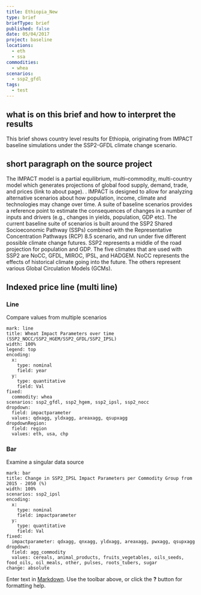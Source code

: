 ```yaml
---
title: Ethiopia_New
type: brief
briefType: brief
published: false
date: 05/04/2017
project: baseline
locations:
  - eth
  - ssa
commodities:
  - whea
scenarios:
  - ssp2_gfdl
tags:
  - test
---
```

## what is on this brief and how to interpret the results
This brief shows country level results for Ethiopia, originating from IMPACT baseline simulations under the SSP2-GFDL climate change scenario.

## short paragraph on the source project
The IMPACT model is a partial equilibrium, multi–commodity, multi-country model which generates projections of global food supply, demand, trade, and prices (link to about page). . IMPACT is designed to allow for analyzing alternative scenarios about how population, income, climate and technologies may change over time. A suite of baseline scenarios provides a reference point to estimate the consequences of changes in a number of inputs and drivers (e.g., changes in yields, population, GDP etc). The current baseline suite of scenarios is built around the SSP2 Shared Socioeconomic Pathway (SSPs) combined with the Representative Concentration Pathways (RCP) 8.5 scenario, and run under five different possible climate change futures.
SSP2 represents a middle of the road projection for population and GDP. The five climates that are used with SSP2 are NoCC, GFDL, MIROC, IPSL, and HADGEM. NoCC represents the effects of historical climate going into the future. The others represent various Global Circulation Models (GCMs).


## Indexed price line (multi line)

### Line
Compare values from multiple scenarios
```chart
mark: line
title: Wheat Impact Parameters over time (SSP2_NOCC/SSP2_HGEM/SSP2_GFDL/SSP2_IPSL)
width: 100%
legend: top
encoding:
  x:
    type: nominal
    field: year
  y:
    type: quantitative
    field: Val
fixed:
  commodity: whea
scenarios: ssp2_gfdl, ssp2_hgem, ssp2_ipsl, ssp2_nocc
dropdown:
  field: impactparameter
  values: qdxagg, yldxagg, areaxagg, qsupxagg
dropdownRegion:
  field: region
  values: eth, usa, chp
```



### Bar
Examine a singular data source
```chart
mark: bar
title: Change in SSP2_IPSL Impact Parameters per Commodity Group from 2015 - 2050 (%)
width: 100%
scenarios: ssp2_ipsl
encoding:
  x:
    type: nominal
    field: impactparameter
  y:
    type: quantitative
    field: Val
fixed:
  impactparameter: qdxagg, qnxagg, yldxagg, areaxagg, pwxagg, qsupxagg
dropdown:
  field: agg_commodity
  values: cereals, animal_products, fruits_vegetables, oils_seeds, food_oils, oil_meals, other, pulses, roots_tubers, sugar
change: absolute
```



Enter text in [Markdown](http://daringfireball.net/projects/markdown/). Use the toolbar above, or click the **?** button for formatting help.
